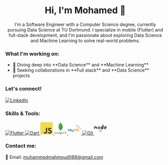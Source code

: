 <h1 align="center">Hi, I'm Mohamed 👋</h1>

<p align="center">
  I'm a Software Engineer with a Computer Science degree, currently pursuing Data Science at TU Dortmund. I specialize in mobile (Flutter) and full-stack development, and I'm passionate about exploring Data Science and Machine Learning to solve real-world problems.
</p>

<h3 align="left">What I'm working on:</h3>
<ul>
  <li>🌱 Diving deep into **Data Science** and **Machine Learning**</li>
  <li>👯 Seeking collaborations in **Full stack** and **Data Science** projects</li>
</ul>

<h3 align="left">Let's connect!</h3>
<p align="left">
  <a href="https://linkedin.com/in/mohamed-abdelshafi/" target="blank">
    <img align="center" src="https://raw.githubusercontent.com/rahuldkjain/github-profile-readme-generator/master/src/images/icons/Social/linked-in-alt.svg" alt="LinkedIn" height="30" width="40" />
  </a>
</p>

<h3 align="left">Skills & Tools:</h3>
<p align="left">
  <a href="https://flutter.dev" target="_blank" rel="noreferrer"> <img src="https://www.vectorlogo.zone/logos/flutterio/flutterio-icon.svg" alt="Flutter" width="40" height="40"/> </a>
  <a href="https://dart.dev" target="_blank" rel="noreferrer"> <img src="https://www.vectorlogo.zone/logos/dartlang/dartlang-icon.svg" alt="Dart" width="40" height="40"/> </a>
  <a href="https://developer.mozilla.org/en-US/docs/Web/JavaScript" target="_blank" rel="noreferrer"> <img src="https://raw.githubusercontent.com/devicons/devicon/master/icons/javascript/javascript-original.svg" alt="JavaScript" width="40" height="40"/> </a>
  <a href="https://www.mongodb.com/" target="_blank" rel="noreferrer"> <img src="https://raw.githubusercontent.com/devicons/devicon/master/icons/mongodb/mongodb-original-wordmark.svg" alt="MongoDB" width="40" height="40"/> </a>
  <a href="https://www.mysql.com/" target="_blank" rel="noreferrer"> <img src="https://raw.githubusercontent.com/devicons/devicon/master/icons/mysql/mysql-original-wordmark.svg" alt="MySQL" width="40" height="40"/> </a>
  <a href="https://git-scm.com/" target="_blank" rel="noreferrer"> <img src="https://www.vectorlogo.zone/logos/git-scm/git-scm-icon.svg" alt="Git" width="40" height="40"/> </a>
  <a href="https://nodejs.org" target="_blank" rel="noreferrer"> <img src="https://raw.githubusercontent.com/devicons/devicon/master/icons/nodejs/nodejs-original-wordmark.svg" alt="Node.js" width="40" height="40"/> </a>
</p>

<h3 align="left">Contact me:</h3>
<p align="left">📧 Email: <a href="mailto:muhammedmahmoud088@gmail.com">muhammedmahmoud088@gmail.com</a></p>
